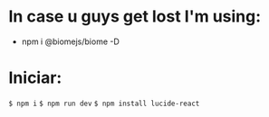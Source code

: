 # In case u guys get lost I'm using:
 - npm i @biomejs/biome -D

 # Iniciar:
 `$ npm i`
 `$ npm run dev`
 `$ npm install lucide-react`
